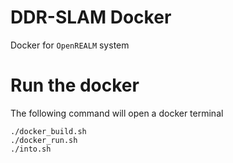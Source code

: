 # DDR-SLAM Docker
Docker for ```OpenREALM``` system

# Run the docker
The following command will open a docker terminal
```
./docker_build.sh
./docker_run.sh
./into.sh
```


